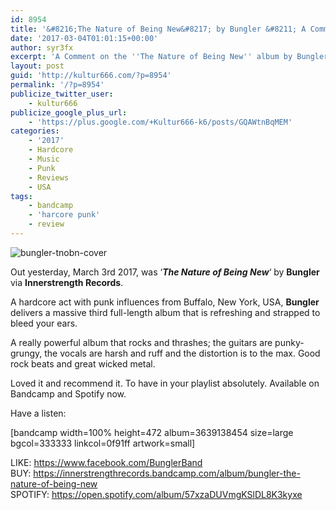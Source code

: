 ```yaml
---
id: 8954
title: '&#8216;The Nature of Being New&#8217; by Bungler &#8211; A Comment'
date: '2017-03-04T01:01:15+00:00'
author: syr3fx
excerpt: 'A Comment on the ''The Nature of Being New'' album by Bungler (2017).'
layout: post
guid: 'http://kultur666.com/?p=8954'
permalink: '/?p=8954'
publicize_twitter_user:
    - kultur666
publicize_google_plus_url:
    - 'https://plus.google.com/+Kultur666-k6/posts/GQAWtnBqMEM'
categories:
    - '2017'
    - Hardcore
    - Music
    - Punk
    - Reviews
    - USA
tags:
    - bandcamp
    - 'harcore punk'
    - review
---
```


![bungler-tnobn-cover](http://localhost:8080/wp-content/uploads/2017/03/bungler-tnobn-cover.jpg?w=680)

Out yesterday, March 3rd 2017, was ‘***The Nature of Being New***‘ by **Bungler** via **Innerstrength Records**.

A hardcore act with punk influences from Buffalo, New York, USA, **Bungler** delivers a massive third full-length album that is refreshing and strapped to bleed your ears.

A really powerful album that rocks and thrashes; the guitars are punky-grungy, the vocals are harsh and ruff and the distortion is to the max. Good rock beats and great wicked metal.

Loved it and recommend it. To have in your playlist absolutely. Available on Bandcamp and Spotify now.

Have a listen:

\[bandcamp width=100% height=472 album=3639138454 size=large bgcol=333333 linkcol=0f91ff artwork=small\]

LIKE: <https://www.facebook.com/BunglerBand>  
BUY: <https://innerstrengthrecords.bandcamp.com/album/bungler-the-nature-of-being-new>  
SPOTIFY: <https://open.spotify.com/album/57xzaDUVmgKSlDL8K3kyxe>